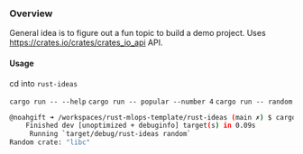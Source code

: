 ### Overview

General idea is to figure out a fun topic to build a demo project.
Uses https://crates.io/crates/crates_io_api API.

#### Usage
cd into `rust-ideas`

`cargo run -- --help`
`cargo run -- popular --number 4`
`cargo run -- random`

```bash
@noahgift ➜ /workspaces/rust-mlops-template/rust-ideas (main ✗) $ cargo run -- random
    Finished dev [unoptimized + debuginfo] target(s) in 0.09s
     Running `target/debug/rust-ideas random`
Random crate: "libc"
```